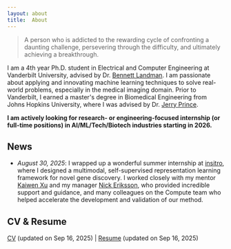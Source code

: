 ```yaml
---
layout: about
title:  About
---
```


> A person who is addicted to the rewarding cycle of confronting a daunting challenge, persevering through the difficulty, and ultimately achieving a breakthrough.

I am a 4th year Ph.D. student in Electrical and Computer Engineering at Vanderbilt University, advised by Dr. [Bennett Landman](https://my.vanderbilt.edu/masi/people/bennett-landman-ph-d/). I am passionate about applying and innovating machine learning techniques to solve real-world problems, especially in the medical imaging domain. Prior to Vanderbilt, I earned a master's degree in Biomedical Engineering from Johns Hopkins University, where I was advised by Dr. [Jerry Prince](https://iacl.ece.jhu.edu/index.php?title=Prince).


**I am actively looking for research- or engineering-focused internship (or full-time positions) in AI/ML/Tech/Biotech industries starting in 2026.**


## News
- *August 30, 2025*: I wrapped up a wonderful summer internship at [insitro](https://www.insitro.com/), where I designed a multimodal, self-supervised representation learning framework for novel gene discovery. I worked closely with my mentor [Kaiwen Xu](https://www.linkedin.com/in/kaiwen-algo/) and my manager [Nick Eriksson](https://www.nickeriksson.com/), who provided incredible support and guidance, and many colleagues on the Compute team who helped accelerate the development and validation of our method.


## CV & Resume
[CV](\assets\cv\CV_Chenyu_Gao.pdf) (updated on Sep 16, 2025) | [Resume](\assets\resume\Resume_Chenyu_Gao.pdf) (updated on Sep 16, 2025)